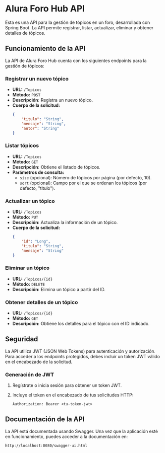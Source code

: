 
# Alura Foro Hub API

Esta es una API para la gestión de tópicos en un foro, desarrollada con Spring Boot. La API permite registrar, listar, actualizar, eliminar y obtener detalles de tópicos.

## Funcionamiento de la API

La API de Alura Foro Hub cuenta con los siguientes endpoints para la gestión de tópicos:

### Registrar un nuevo tópico

- **URL:** `/Topicos`
- **Método:** `POST`
- **Descripción:** Registra un nuevo tópico.
- **Cuerpo de la solicitud:**
  ```json
  {
      "titulo": "String",
      "mensaje": "String",
      "autor": "String"
  }
  ```

### Listar tópicos

- **URL:** `/Topicos`
- **Método:** `GET`
- **Descripción:** Obtiene el listado de tópicos.
- **Parámetros de consulta:**
  - `size` (opcional): Número de tópicos por página (por defecto, 10).
  - `sort` (opcional): Campo por el que se ordenan los tópicos (por defecto, "titulo").

### Actualizar un tópico

- **URL:** `/Topicos`
- **Método:** `PUT`
- **Descripción:** Actualiza la información de un tópico.
- **Cuerpo de la solicitud:**
  ```json
  {
      "id": "Long",
      "titulo": "String",
      "mensaje": "String"
  }
  ```

### Eliminar un tópico

- **URL:** `/Topicos/{id}`
- **Método:** `DELETE`
- **Descripción:** Elimina un tópico a partir del ID.

### Obtener detalles de un tópico

- **URL:** `/Topicos/{id}`
- **Método:** `GET`
- **Descripción:** Obtiene los detalles para el tópico con el ID indicado.

## Seguridad

La API utiliza JWT (JSON Web Tokens) para autenticación y autorización. Para acceder a los endpoints protegidos, debes incluir un token JWT válido en el encabezado de la solicitud.

### Generación de JWT

1. Regístrate o inicia sesión para obtener un token JWT.
2. Incluye el token en el encabezado de tus solicitudes HTTP:

   ```http
   Authorization: Bearer <tu-token-jwt>
   ```

## Documentación de la API

La API está documentada usando Swagger. Una vez que la aplicación esté en funcionamiento, puedes acceder a la documentación en:

```
http://localhost:8080/swagger-ui.html
```
